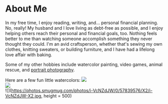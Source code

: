 ---
---

# About Me

In my free time, I enjoy reading, writing, and... personal financial planning. No, really! My husband and I love living as debt-free as possible, and I enjoy helping others reach their personal and financial goals, too. Nothing feels better to me than watching someone accomplish something they never thought they could. I'm an avid craftsperson, whether that's sewing my own clothes, knitting sweaters, or building furniture, and I have had a lifelong love affair with baking.  

Some of my other hobbies include watercolor painting, video games, animal rescue, and [portrait photography](https://libbyheeren.smugmug.com/Portfolio).  

Here are a few fun little watercolors:
![](https://photos.smugmug.com/photos/i-LBvWx9f/0/21dd1a97/X2/i-LBvWx9f-X2.jpg)  
![](https://photos.smugmug.com/photos/i-TkCW5D7/0/c687c12a/X2/i-TkCW5D7-X2.jpg)  
![](https://photos.smugmug.com/photos/i-VcNZdJW/0/57839576/X2/i-VcNZdJW-X2.jpg, height = 500)  
